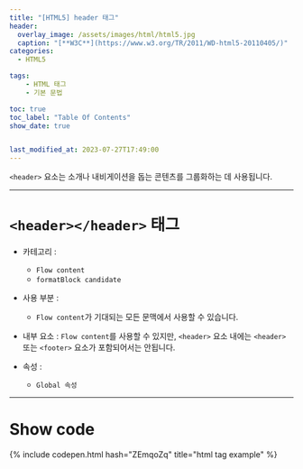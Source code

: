 ```yaml
---
title: "[HTML5] header 태그"
header:
  overlay_image: /assets/images/html/html5.jpg
  caption: "[**W3C**](https://www.w3.org/TR/2011/WD-html5-20110405/)"
categories:
  - HTML5

tags:
    - HTML 태그
    - 기본 문법

toc: true
toc_label: "Table Of Contents"
show_date: true


last_modified_at: 2023-07-27T17:49:00
---
```


`<header>` 요소는 소개나 내비게이션을 돕는 콘텐츠를 그룹화하는 데 사용됩니다.

---

# `<header></header>` 태그

- 카테고리 : 
  - `Flow content`
  - `formatBlock candidate`
  
- 사용 부분 : 
  - `Flow content`가 기대되는 모든 문맥에서 사용할 수 있습니다.
  
- 내부 요소 : `Flow content`를 사용할 수 있지만, `<header>` 요소 내에는 `<header>` 또는 `<footer>` 요소가 포함되어서는 안됩니다.
  
- 속성 : 
  - `Global 속성`

---

# Show code
{% include codepen.html hash="ZEmqoZq" title="html tag example" %}